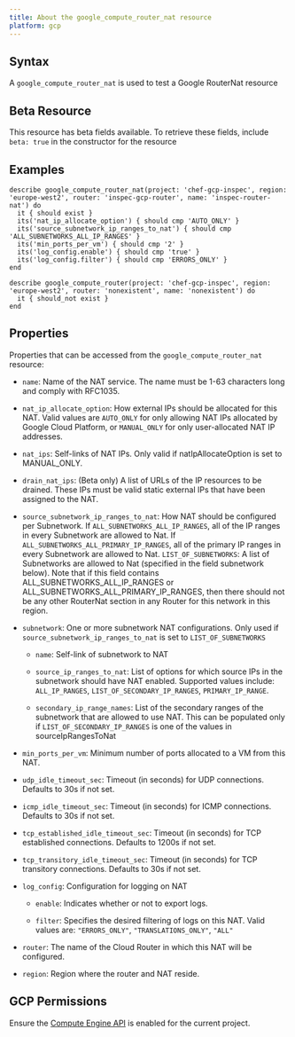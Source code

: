 ```yaml
---
title: About the google_compute_router_nat resource
platform: gcp
---
```


## Syntax
A `google_compute_router_nat` is used to test a Google RouterNat resource


## Beta Resource
This resource has beta fields available. To retrieve these fields, include `beta: true` in the constructor for the resource

## Examples
```
describe google_compute_router_nat(project: 'chef-gcp-inspec', region: 'europe-west2', router: 'inspec-gcp-router', name: 'inspec-router-nat') do
  it { should exist }
  its('nat_ip_allocate_option') { should cmp 'AUTO_ONLY' }
  its('source_subnetwork_ip_ranges_to_nat') { should cmp 'ALL_SUBNETWORKS_ALL_IP_RANGES' }
  its('min_ports_per_vm') { should cmp '2' }
  its('log_config.enable') { should cmp 'true' }
  its('log_config.filter') { should cmp 'ERRORS_ONLY' }
end

describe google_compute_router(project: 'chef-gcp-inspec', region: 'europe-west2', router: 'nonexistent', name: 'nonexistent') do
  it { should_not exist }
end
```

## Properties
Properties that can be accessed from the `google_compute_router_nat` resource:


  * `name`: Name of the NAT service. The name must be 1-63 characters long and comply with RFC1035.

  * `nat_ip_allocate_option`: How external IPs should be allocated for this NAT. Valid values are `AUTO_ONLY` for only allowing NAT IPs allocated by Google Cloud Platform, or `MANUAL_ONLY` for only user-allocated NAT IP addresses.

  * `nat_ips`: Self-links of NAT IPs. Only valid if natIpAllocateOption is set to MANUAL_ONLY.

  * `drain_nat_ips`: (Beta only) A list of URLs of the IP resources to be drained. These IPs must be valid static external IPs that have been assigned to the NAT.

  * `source_subnetwork_ip_ranges_to_nat`: How NAT should be configured per Subnetwork. If `ALL_SUBNETWORKS_ALL_IP_RANGES`, all of the IP ranges in every Subnetwork are allowed to Nat. If `ALL_SUBNETWORKS_ALL_PRIMARY_IP_RANGES`, all of the primary IP ranges in every Subnetwork are allowed to Nat. `LIST_OF_SUBNETWORKS`: A list of Subnetworks are allowed to Nat (specified in the field subnetwork below). Note that if this field contains ALL_SUBNETWORKS_ALL_IP_RANGES or ALL_SUBNETWORKS_ALL_PRIMARY_IP_RANGES, then there should not be any other RouterNat section in any Router for this network in this region.

  * `subnetwork`: One or more subnetwork NAT configurations. Only used if `source_subnetwork_ip_ranges_to_nat` is set to `LIST_OF_SUBNETWORKS`

    * `name`: Self-link of subnetwork to NAT

    * `source_ip_ranges_to_nat`: List of options for which source IPs in the subnetwork should have NAT enabled. Supported values include: `ALL_IP_RANGES`, `LIST_OF_SECONDARY_IP_RANGES`, `PRIMARY_IP_RANGE`.

    * `secondary_ip_range_names`: List of the secondary ranges of the subnetwork that are allowed to use NAT. This can be populated only if `LIST_OF_SECONDARY_IP_RANGES` is one of the values in sourceIpRangesToNat

  * `min_ports_per_vm`: Minimum number of ports allocated to a VM from this NAT.

  * `udp_idle_timeout_sec`: Timeout (in seconds) for UDP connections. Defaults to 30s if not set.

  * `icmp_idle_timeout_sec`: Timeout (in seconds) for ICMP connections. Defaults to 30s if not set.

  * `tcp_established_idle_timeout_sec`: Timeout (in seconds) for TCP established connections. Defaults to 1200s if not set.

  * `tcp_transitory_idle_timeout_sec`: Timeout (in seconds) for TCP transitory connections. Defaults to 30s if not set.

  * `log_config`: Configuration for logging on NAT

    * `enable`: Indicates whether or not to export logs.

    * `filter`: Specifies the desired filtering of logs on this NAT. Valid values are: `"ERRORS_ONLY"`, `"TRANSLATIONS_ONLY"`, `"ALL"`

  * `router`: The name of the Cloud Router in which this NAT will be configured.

  * `region`: Region where the router and NAT reside.


## GCP Permissions

Ensure the [Compute Engine API](https://console.cloud.google.com/apis/library/compute.googleapis.com/) is enabled for the current project.
